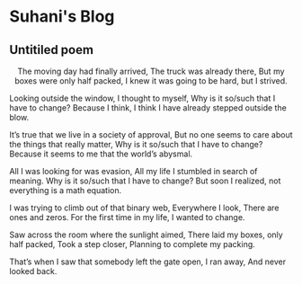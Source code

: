 # Suhani's Blog
## Untitiled poem

<p align="center">
The moving day had finally arrived,
The truck was already there,
But my boxes were only half packed,
I knew it was going to be hard, but I strived.

Looking outside the window,
I thought to myself,
Why is it so/such that I have to change?
Because I think, I think I have already stepped outside the blow.

It’s true that we live in a society of approval,
But no one seems to care about the things that really matter,
Why is it so/such that I have to change?
Because it seems to me that the world’s abysmal.

All I was looking for was evasion,
All my life I stumbled in search of meaning.
Why is it so/such that I have to change?
But soon I realized, not everything is a math equation.

I was trying to climb out of that binary web,
Everywhere I look,
There are ones and zeros.
For the first time in my life,
I wanted to change.

Saw across the room where the sunlight aimed,
There laid my boxes, only half packed,
Took a step closer,
Planning to complete my packing.

That’s when I saw that somebody left the gate open,
I ran away,
And never looked back.
</p>
